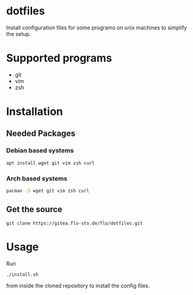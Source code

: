 # dotfiles
Install configuration files for some programs on unix machines to simplify the setup.

# Supported programs
* git
* vim
* zsh

# Installation
## Needed Packages
### Debian based systems
```sh
apt install wget git vim zsh curl
```
### Arch based systems
```sh
pacman -S wget git vim zsh curl
```
## Get the source
```git
git clone https://gitea.flo-sto.de/flo/dotfiles.git 
```

# Usage
Run
```
./install.sh
```
from inside the cloned repository to install the config files.
